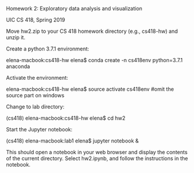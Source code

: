 Homework 2: Exploratory data analysis and visualization

UIC CS 418, Spring 2019

Move hw2.zip to your CS 418 homework directory (e.g., cs418-hw) and unzip it.

Create a python 3.7.1 environment:

elena-macbook:cs418-hw elena$ conda create -n cs418env python=3.7.1 anaconda

Activate the environment:

elena-macbook:cs418-hw elena$ source activate cs418env   #omit the source part on windows

Change to lab directory:

(cs418) elena-macbook:cs418-hw elena$ cd hw2

Start the Jupyter notebook:

(cs418) elena-macbook:lab1 elena$ jupyter notebook &

This should open a notebook in your web browser and display the contents of the current directory. Select hw2.ipynb, and follow the instructions in the notebook.



